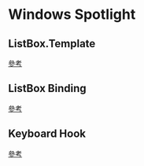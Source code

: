 # Windows Spotlight

## ListBox.Template
[參考](https://blogs.msdn.microsoft.com/ericsk/2013/04/18/windows-store-app-windows-phone-app-listview-listbox-2/)
## ListBox Binding
[參考](https://blogs.msdn.microsoft.com/ericsk/2013/04/18/windows-store-app-windows-phone-app-listview-listbox-2/)
## Keyboard Hook
[參考](http://www.dylansweb.com/2014/10/low-level-global-keyboard-hook-sink-in-c-net/)